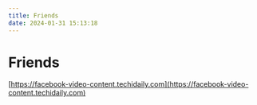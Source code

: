 ```yaml
---
title: Friends
date: 2024-01-31 15:13:18
---
```


# Friends

[https://facebook-video-content.techidaily.com](https://facebook-video-content.techidaily.com)